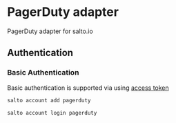 # PagerDuty adapter

PagerDuty adapter for salto.io

## Authentication

### Basic Authentication

Basic authentication is supported via using [access token](https://support.pagerduty.com/docs/api-access-keys#section-generate-a-general-access-rest-api-key)

```bash
salto account add pagerduty

salto account login pagerduty
```
